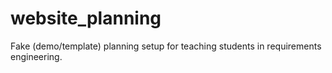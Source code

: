 # website_planning
Fake (demo/template) planning setup for teaching students in requirements engineering.
